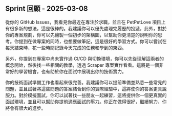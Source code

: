 ## Sprint 回顧 - 2025-03-08

從你的 GitHub Issues，我看見你最近在專注於求職，並且在 PetPetLove 項目上有很多新的想法，這是很棒的。我建議你可以優先處理完履歷的投遞，此外，對於你的專案規劃，你可以先繪製一個初步的架構圖，以幫助你更清楚的說明你的思考。你提到在做專案的同時，也想要做筆記，這是很好的學習方式。你可以嘗試在每天結束時，花一些時間記錄今天完成的任務和學到的東西。

另外，你提到在專案中尚未實作過 CI/CD 與切換環境，你可以先從理解這兩者的概念開始，然後找一些相關的教學，透過 Scraper 專案實作看看。這將是一個非常好的學習機會，也有助於你在面試中展現出你的技術實力。

你的技術面試準備工作也看起來很完善。我建議你可以提前準備並熟悉一些常見的問題，並且試著將這些問題的答案結合到你的實際經驗中，這將使你的答案更具說服力。對於模擬面試，你可以試著找一些朋友一起練習，這將提供你一個更真實的面試環境，並且可以幫助你提前適應面試的壓力。你正在做得很好，繼續努力，你將會有很大的進步。

